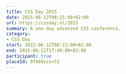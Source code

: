 ```yaml
---
title: CSS Day 2015
date: 2015-06-12T08:15:00+02:00
url: https://cssday.nl/2015
summary: A one-day advanced CSS conference.
category:
- CSS Day
start: 2015-06-12T08:15:00+02:00
end: 2015-06-12T17:40:00+02:00
participant: true
placeId: 9f469vcx+53
---
```

